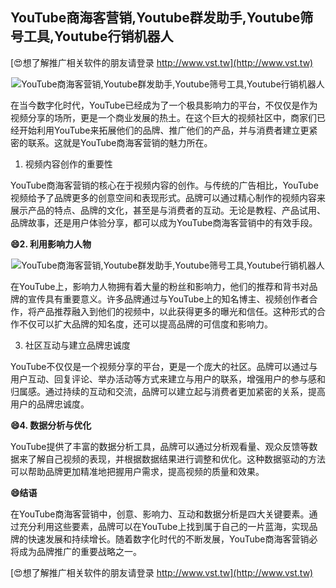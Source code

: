 ## **YouTube商海客营销,Youtube群发助手,Youtube筛号工具,Youtube行销机器人**

[😍想了解推广相关软件的朋友请登录 http://www.vst.tw](http://www.vst.tw)

 <center><img src="https://vst.tw/MP4/tuiguang/png/7.png" alt="YouTube商海客营销,Youtube群发助手,Youtube筛号工具,Youtube行销机器人"></center>

在当今数字化时代，YouTube已经成为了一个极具影响力的平台，不仅仅是作为视频分享的场所，更是一个商业发展的热土。在这个巨大的视频社区中，商家们已经开始利用YouTube来拓展他们的品牌、推广他们的产品，并与消费者建立更紧密的联系。这就是YouTube商海客营销的魅力所在。

1. 视频内容创作的重要性

YouTube商海客营销的核心在于视频内容的创作。与传统的广告相比，YouTube视频给予了品牌更多的创意空间和表现形式。品牌可以通过精心制作的视频内容来展示产品的特点、品牌的文化，甚至是与消费者的互动。无论是教程、产品试用、品牌故事，还是用户体验分享，都可以成为YouTube商海客营销中的有效手段。

**😄2. 利用影响力人物**

 <center><img src="https://vst.tw/MP4/tuiguang/png/1.png" alt="YouTube商海客营销,Youtube群发助手,Youtube筛号工具,Youtube行销机器人"></center>

在YouTube上，影响力人物拥有着大量的粉丝和影响力，他们的推荐和背书对品牌的宣传具有重要意义。许多品牌通过与YouTube上的知名博主、视频创作者合作，将产品推荐融入到他们的视频中，以此获得更多的曝光和信任。这种形式的合作不仅可以扩大品牌的知名度，还可以提高品牌的可信度和影响力。

3. 社区互动与建立品牌忠诚度

YouTube不仅仅是一个视频分享的平台，更是一个庞大的社区。品牌可以通过与用户互动、回复评论、举办活动等方式来建立与用户的联系，增强用户的参与感和归属感。通过持续的互动和交流，品牌可以建立起与消费者更加紧密的关系，提高用户的品牌忠诚度。

**😄4. 数据分析与优化**

YouTube提供了丰富的数据分析工具，品牌可以通过分析观看量、观众反馈等数据来了解自己视频的表现，并根据数据结果进行调整和优化。这种数据驱动的方法可以帮助品牌更加精准地把握用户需求，提高视频的质量和效果。

**😄结语**

在YouTube商海客营销中，创意、影响力、互动和数据分析是四大关键要素。通过充分利用这些要素，品牌可以在YouTube上找到属于自己的一片蓝海，实现品牌的快速发展和持续增长。随着数字化时代的不断发展，YouTube商海客营销必将成为品牌推广的重要战略之一。

[😍想了解推广相关软件的朋友请登录 http://www.vst.tw](http://www.vst.tw)



